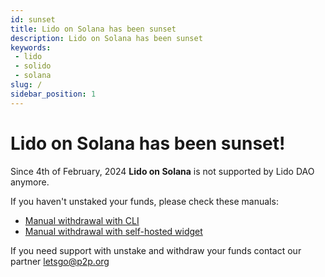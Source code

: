 ```yaml
---
id: sunset
title: Lido on Solana has been sunset
description: Lido on Solana has been sunset
keywords:
 - lido
 - solido
 - solana
slug: /
sidebar_position: 1
---
```


# Lido on Solana has been sunset!

Since 4th of February, 2024 **Lido on Solana** is not supported by Lido DAO anymore.

If you haven't unstaked your funds, please check these manuals:

- [Manual withdrawal with CLI](/manual-withdrawal/cli)
- [Manual withdrawal with self-hosted widget](/manual-withdrawal/self-hosted-widget)

If you need support with unstake and withdraw your funds contact our partner
[letsgo@p2p.org](mailto:letsgo@p2p.org)
